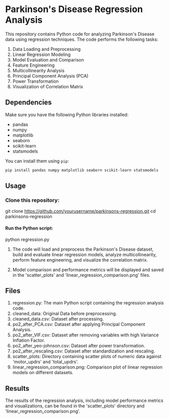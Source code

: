 # Parkinson's Disease Regression Analysis

This repository contains Python code for analyzing Parkinson's Disease data using regression techniques. The code performs the following tasks:

1. Data Loading and Preprocessing
2. Linear Regression Modeling
3. Model Evaluation and Comparison
4. Feature Engineering
5. Multicollinearity Analysis
6. Principal Component Analysis (PCA)
7. Power Transformation
8. Visualization of Correlation Matrix

## Dependencies

Make sure you have the following Python libraries installed:

- pandas
- numpy
- matplotlib
- seaborn
- scikit-learn
- statsmodels

You can install them using `pip`:

```bash
pip install pandas numpy matplotlib seaborn scikit-learn statsmodels
```

## Usage

### Clone this repository:

git clone https://github.com/yourusername/parkinsons-regression.git
cd parkinsons-regression

#### Run the Python script:

python regression.py

1. The code will load and preprocess the Parkinson's Disease dataset, build and evaluate linear regression models, analyze multicollinearity, perform feature engineering, and visualize the correlation matrix.

2. Model comparison and performance metrics will be displayed and saved in the 'scatter_plots' and 'linear_regression_comparison.png' files.

## Files

1. regression.py: The main Python script containing the regression analysis code.
2. cleaned_data: Original Data before preprocessing.
3. cleaned_data.csv: Dataset after processing.
4. po2_after_PCA.csv: Dataset after applying Principal Component Analysis.
5. po2_after_VIF.csv: Dataset after removing variables with high Variance Inflation Factor.
6. po2_after_yeo-johnson.csv: Dataset after power transformation.
7. po2_after_rescaling.csv: Dataset after standardization and rescaling.
8. scatter_plots: Directory containing scatter plots of numeric data against 'motor_updrs' and 'total_updrs'.
9. linear_regression_comparison.png: Comparison plot of linear regression models on different datasets.

## Results

The results of the regression analysis, including model performance metrics and visualizations, can be found in the 'scatter_plots' directory and 'linear_regression_comparison.png'.
